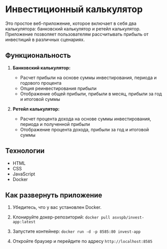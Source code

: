 # Инвестиционный калькулятор

Это простое веб-приложение, которое включает в себя два калькулятора: банковский калькулятор и ретейл калькулятор. Приложение позволяет пользователям рассчитывать прибыль от инвестиций в различных сценариях.

## Функциональность

1. **Банковский калькулятор:**
   - Расчет прибыли на основе суммы инвестирования, периода и годового процента
   - Опция реинвестирования прибыли
   - Отображение общей прибыли, прибыли в месяц, прибыли за год и итоговой суммы

2. **Ретейл калькулятор:**
   - Расчет процента дохода на основе суммы инвестирования, периода и полученной прибыли
   - Отображение процента дохода, прибыли за год и итоговой суммы

## Технологии

- HTML
- CSS
- JavaScript
- Docker

## Как развернуть приложение

1. Убедитесь, что у вас установлен Docker.

2. Клонируйте докер-репозиторий:
   `docker pull asvspb/invest-app:latest`

3. Запустите контейнер:
    `docker run -d -p 8585:80 invest-app`

4. Откройте браузер и перейдите по адресу `http://localhost:8585`
